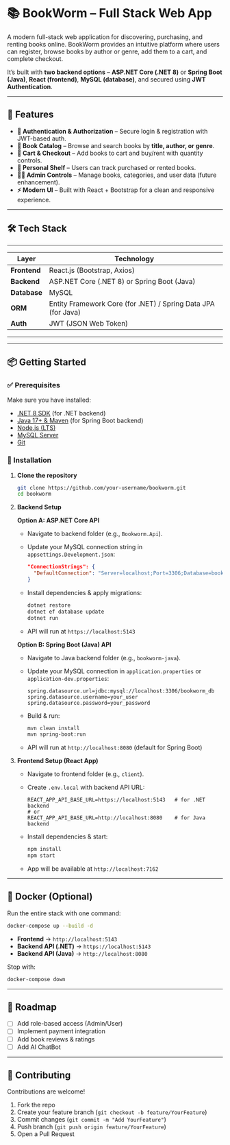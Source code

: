 # 📚 BookWorm – Full Stack Web App

A modern full-stack web application for discovering, purchasing, and renting books online.
BookWorm provides an intuitive platform where users can register, browse books by author or genre, add them to a cart, and complete checkout.

It’s built with **two backend options** – **ASP.NET Core (.NET 8)** or **Spring Boot (Java)**, **React (frontend)**, **MySQL (database)**, and secured using **JWT Authentication**.

---

## 🚀 Features

* **🔐 Authentication & Authorization** – Secure login & registration with JWT-based auth.
* **📖 Book Catalog** – Browse and search books by **title, author, or genre**.
* **🛒 Cart & Checkout** – Add books to cart and buy/rent with quantity controls.
* **📂 Personal Shelf** – Users can track purchased or rented books.
* **👩‍💻 Admin Controls** – Manage books, categories, and user data (future enhancement).
* **⚡ Modern UI** – Built with React + Bootstrap for a clean and responsive experience.

---

## 🛠 Tech Stack

---

| Layer        | Technology                                                    |
| ------------ | ------------------------------------------------------------- |
| **Frontend** | React.js (Bootstrap, Axios)                                   |
| **Backend**  | ASP.NET Core (.NET 8) or Spring Boot (Java)                   |
| **Database** | MySQL                                                         |
| **ORM**      | Entity Framework Core (for .NET) / Spring Data JPA (for Java) |
| **Auth**     | JWT (JSON Web Token)                                          |

---

---

## 📦 Getting Started

### ✅ Prerequisites

Make sure you have installed:

* [.NET 8 SDK](https://dotnet.microsoft.com/download/dotnet/8.0) (for .NET backend)
* [Java 17+ & Maven](https://www.oracle.com/java/technologies/downloads/) (for Spring Boot backend)
* [Node.js (LTS)](https://nodejs.org/)
* [MySQL Server](https://dev.mysql.com/downloads/mysql/)
* [Git](https://git-scm.com/)

### 🔧 Installation

1. **Clone the repository**

   ```bash
   git clone https://github.com/your-username/bookworm.git
   cd bookworm
   ```

2. **Backend Setup**

   **Option A: ASP.NET Core API**

   * Navigate to backend folder (e.g., `Bookworm.Api`).
   * Update your MySQL connection string in `appsettings.Development.json`:

     ```json
     "ConnectionStrings": {
       "DefaultConnection": "Server=localhost;Port=3306;Database=bookworm_db;Uid=your_user;Pwd=your_password;"
     }
     ```
   * Install dependencies & apply migrations:

     ```bash
     dotnet restore
     dotnet ef database update
     dotnet run
     ```
   * API will run at `https://localhost:5143`

   **Option B: Spring Boot (Java) API**

   * Navigate to Java backend folder (e.g., `bookworm-java`).
   * Update your MySQL connection in `application.properties` or `application-dev.properties`:

     ```properties
     spring.datasource.url=jdbc:mysql://localhost:3306/bookworm_db
     spring.datasource.username=your_user
     spring.datasource.password=your_password
     ```
   * Build & run:

     ```bash
     mvn clean install
     mvn spring-boot:run
     ```
   * API will run at `http://localhost:8080` (default for Spring Boot)

3. **Frontend Setup (React App)**

   * Navigate to frontend folder (e.g., `client`).
   * Create `.env.local` with backend API URL:

     ```env
     REACT_APP_API_BASE_URL=https://localhost:5143   # for .NET backend
     # or
     REACT_APP_API_BASE_URL=http://localhost:8080    # for Java backend
     ```
   * Install dependencies & start:

     ```bash
     npm install
     npm start
     ```
   * App will be available at `http://localhost:7162`

---

## 🐳 Docker (Optional)

Run the entire stack with one command:

```bash
docker-compose up --build -d
```

* **Frontend** → `http://localhost:5143`
* **Backend API (.NET)** → `https://localhost:5143`
* **Backend API (Java)** → `http://localhost:8080`

Stop with:

```bash
docker-compose down
```

---

## 📌 Roadmap

* [ ] Add role-based access (Admin/User)
* [ ] Implement payment integration
* [ ] Add book reviews & ratings
* [ ] Add AI ChatBot

---

## 🤝 Contributing

Contributions are welcome!

1. Fork the repo
2. Create your feature branch (`git checkout -b feature/YourFeature`)
3. Commit changes (`git commit -m "Add YourFeature"`)
4. Push branch (`git push origin feature/YourFeature`)
5. Open a Pull Request

```
```
